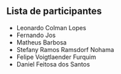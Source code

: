 ## Lista de participantes

- Leonardo Colman Lopes
- Fernando Jos
- Matheus Barbosa
- Stefany Ramos Ramsdorf Nohama
- Felipe Voigtlaender Furquim
- Daniel Feitosa dos Santos
